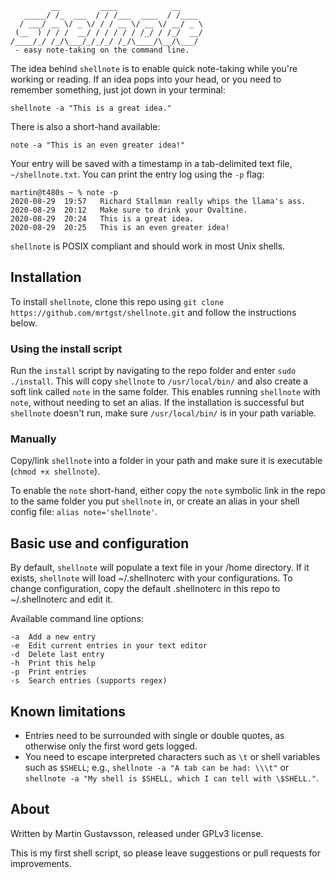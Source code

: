 	         __         ____            __
	   _____/ /_  ___  / / /___  ____  / /____
	  / ___/ __ \/ _ \/ / / __ \/ __ \/ __/ _ \
	 (__  ) / / /  __/ / / / / / /_/ / /_/  __/
	/____/_/ /_/\___/_/_/_/ /_/\____/\__/\___/
	 - easy note-taking on the command line.

The idea behind `shellnote` is to enable quick note-taking while you're working or reading. If an idea pops into your head, or you need to remember something, just jot down in your terminal:

`shellnote -a "This is a great idea."`

There is also a short-hand available:

`note -a "This is an even greater idea!"`

Your entry will be saved with a timestamp in a tab-delimited text file, `~/shellnote.txt`. You can print the entry log using the `-p` flag:

	martin@t480s ~ % note -p
	2020-08-29  19:57	Richard Stallman really whips the llama's ass.
	2020-08-29  20:12	Make sure to drink your Ovaltine.
	2020-08-29  20:24	This is a great idea.
	2020-08-29  20:25	This is an even greater idea!

`shellnote` is POSIX compliant and should work in most Unix shells.

## Installation

To install `shellnote`, clone this repo using 
`git clone https://github.com/mrtgst/shellnote.git`
and follow the instructions below.

### Using the install script
Run the `install` script by navigating to the repo folder and enter `sudo ./install`. This will copy `shellnote` to `/usr/local/bin/` and also create a soft link called `note` in the same folder. This enables running `shellnote` with `note`, without needing to set an alias. If the installation is successful but `shellnote` doesn't run, make sure `/usr/local/bin/` is in your path variable.

### Manually
Copy/link `shellnote` into a folder in your path and make sure it is executable (`chmod +x shellnote`).

To enable the `note` short-hand, either copy the `note` symbolic link in the repo to the same folder you put `shellnote` in, or create an alias in your shell config file: `alias note='shellnote'`.

## Basic use and configuration

By default, `shellnote` will populate a text file in your /home directory. If it exists, `shellnote` will load ~/.shellnoterc with your configurations. To change configuration, copy the default .shellnoterc in this repo to ~/.shellnoterc and edit it.

Available command line options:

	-a	Add a new entry
	-e	Edit current entries in your text editor
	-d	Delete last entry
	-h	Print this help
	-p	Print entries
	-s	Search entries (supports regex)

## Known limitations 

* Entries need to be surrounded with single or double quotes, as otherwise only the first word gets logged.
* You need to escape interpreted characters such as `\t` or shell variables such as `$SHELL`; e.g., `shellnote -a "A tab can be had: \\\t"` or `shellnote -a "My shell is $SHELL, which I can tell with \$SHELL."`.

## About
Written by Martin Gustavsson, released under GPLv3 license. 

This is my first shell script, so please leave suggestions or pull requests for improvements.
